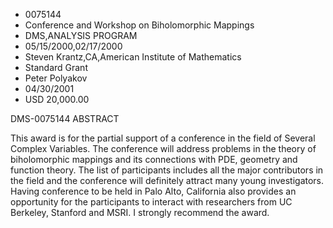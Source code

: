 
* 0075144
* Conference and Workshop on Biholomorphic Mappings
* DMS,ANALYSIS PROGRAM
* 05/15/2000,02/17/2000
* Steven Krantz,CA,American Institute of Mathematics
* Standard Grant
* Peter Polyakov
* 04/30/2001
* USD 20,000.00

DMS-0075144 ABSTRACT

This award is for the partial support of a conference in the field of Several
Complex Variables. The conference will address problems in the theory of
biholomorphic mappings and its connections with PDE, geometry and function
theory. The list of participants includes all the major contributors in the
field and the conference will definitely attract many young investigators.
Having conference to be held in Palo Alto, California also provides an
opportunity for the participants to interact with researchers from UC Berkeley,
Stanford and MSRI. I strongly recommend the award.
